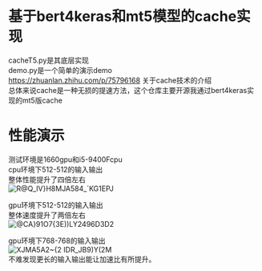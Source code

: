 # 基于bert4keras和mt5模型的cache实现  
cacheT5.py是其底层实现  
demo.py是一个简单的演示demo  
https://zhuanlan.zhihu.com/p/75796168 关于cache技术的介绍  
总体来说cache是一种无损的提速方法，这个仓库主要开源我通过bert4keras实现的mt5版cache  

# 性能演示  
测试环境是1660gpu和i5-9400Fcpu  
cpu环境下512-512的输入输出  
整体性能提升了四倍左右  
![R@Q_IV}H8MJA584_`KG1EPJ](https://user-images.githubusercontent.com/62837036/178694163-fce79628-1984-40ae-b2d8-d142cdf6e817.png)  

gpu环境下512-512的输入输出    
整体速度提升了两倍左右  
![@CA}91O7{3E))LY2496D3D2](https://user-images.githubusercontent.com/62837036/178694020-520acc44-46d5-4fa4-b083-c35d90ae7b08.png)  

gpu环境下768-768的输入输出     
![XJMA5A2~{2 IDR_JB9)Y(2M](https://user-images.githubusercontent.com/62837036/178694301-f65f4810-2ad4-4cf5-af4d-e538a8c14de9.png)  
不难发现更长的输入输出能让加速比有所提升。  
